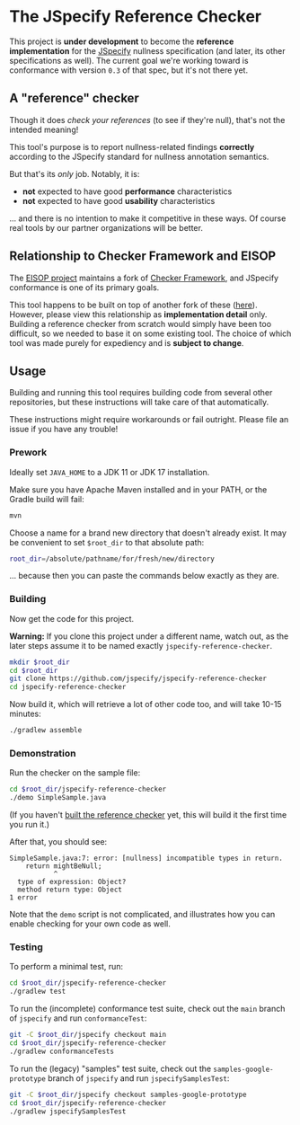 # The JSpecify Reference Checker

This project is **under development** to become the **reference implementation** for the [JSpecify](http://jspecify.org) nullness specification (and later, its other specifications as well). The current goal we're working toward is conformance with version `0.3` of that spec, but it's not there yet.

## A "reference" checker

Though it does *check your references* (to see if they're null), that's not the intended meaning!

This tool's purpose is to report nullness-related findings **correctly** according to the JSpecify standard for nullness annotation semantics. 

But that's its *only* job. Notably, it is:

* **not** expected to have good **performance** characteristics
* **not** expected to have good **usability** characteristics

... and there is no intention to make it competitive in these ways. Of course real tools by our partner organizations will be better.

## Relationship to Checker Framework and EISOP

The [EISOP project](https://eisop.github.io/) maintains a fork of [Checker Framework](https://checkerframework.org/), and JSpecify conformance is one of its primary goals.

This tool happens to be built on top of another fork of these ([here](https://github.com/jspecify/checker-framework)). However, please view this relationship as **implementation detail** only. Building a reference checker from scratch would simply have been too difficult, so we needed to base it on some existing tool. The choice of which tool was made purely for expediency and is **subject to change**.

## Usage

Building and running this tool requires building code from several other repositories, but these instructions will take care of that automatically.

These instructions might require workarounds or fail outright. Please file an issue if you have any trouble!

### Prework

Ideally set `JAVA_HOME` to a JDK 11 or JDK 17 installation.

Make sure you have Apache Maven installed and in your PATH, or the Gradle build will fail:

```sh
mvn
```

Choose a name for a brand new directory that doesn't already exist. It may be convenient to set `$root_dir` to that absolute path:

```sh
root_dir=/absolute/pathname/for/fresh/new/directory
```

... because then you can paste the commands below exactly as they are.

### Building

Now get the code for this project. 

**Warning:** If you clone this project under a different name, watch out, as the later steps assume it to be named exactly `jspecify-reference-checker`.

```sh
mkdir $root_dir
cd $root_dir
git clone https://github.com/jspecify/jspecify-reference-checker
cd jspecify-reference-checker
```

Now build it, which will retrieve a lot of other code too, and will take 10-15
minutes:

```sh
./gradlew assemble
```

### Demonstration

Run the checker on the sample file:

```sh
cd $root_dir/jspecify-reference-checker
./demo SimpleSample.java
```

(If you haven't [built the reference checker](#building) yet, this will build it
the first time you run it.)

After that, you should see:

```
SimpleSample.java:7: error: [nullness] incompatible types in return.
    return mightBeNull;
           ^
  type of expression: Object?
  method return type: Object
1 error
```

Note that the `demo` script is not complicated, and illustrates how you can enable checking for your own code as well.

### Testing

To perform a minimal test, run:

```sh
cd $root_dir/jspecify-reference-checker
./gradlew test
```

To run the (incomplete) conformance test suite, check out the `main` branch of `jspecify` and run `conformanceTest`:

```sh
git -C $root_dir/jspecify checkout main
cd $root_dir/jspecify-reference-checker
./gradlew conformanceTests
```

To run the (legacy) "samples" test suite, check out the `samples-google-prototype` branch of `jspecify` and run `jspecifySamplesTest`:

```sh
git -C $root_dir/jspecify checkout samples-google-prototype
cd $root_dir/jspecify-reference-checker
./gradlew jspecifySamplesTest
```

